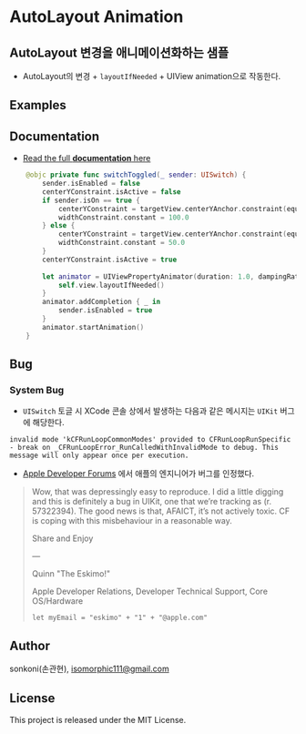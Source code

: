# AutoLayout Animation 

## AutoLayout 변경을 애니메이션화하는 샘플
* AutoLayout의 변경 + `layoutIfNeeded` + UIView animation으로 작동한다.

## Examples

## Documentation

- [Read the full **documentation** here](http://wiki.mulgrim.net/page/Api:UIKit/UIView/-_layoutIfNeeded)
```swift
    @objc private func switchToggled(_ sender: UISwitch) {
        sender.isEnabled = false
        centerYConstraint.isActive = false
        if sender.isOn == true {
            centerYConstraint = targetView.centerYAnchor.constraint(equalTo: view.centerYAnchor)
            widthConstraint.constant = 100.0
        } else {
            centerYConstraint = targetView.centerYAnchor.constraint(equalTo: view.safeAreaLayoutGuide.bottomAnchor, constant: -50.0)
            widthConstraint.constant = 50.0
        }
        centerYConstraint.isActive = true
            
        let animator = UIViewPropertyAnimator(duration: 1.0, dampingRatio: 0.4) {
            self.view.layoutIfNeeded()
        }
        animator.addCompletion { _ in
            sender.isEnabled = true
        }
        animator.startAnimation()
    }
```

## Bug
### System Bug
- `UISwitch` 토글 시 XCode 콘솔 상에서 발생하는 다음과 같은 메시지는 `UIKit` 버그에 해당한다.
```
invalid mode 'kCFRunLoopCommonModes' provided to CFRunLoopRunSpecific - break on _CFRunLoopError_RunCalledWithInvalidMode to debug. This message will only appear once per execution.
```
- [Apple Developer Forums](https://developer.apple.com/forums/thread/132035?answerId=416935022#416935022) 에서 애플의 엔지니어가 버그를 인정했다.
> Wow, that was depressingly easy to reproduce. I did a little digging and this is definitely a bug in UIKit, one that we’re tracking as (r. 57322394). The good news is that, AFAICT, it’s not actively toxic. CF is coping with this misbehaviour in a reasonable way.
>
> Share and Enjoy
>
>   —
>
> Quinn "The Eskimo!"
>
> Apple Developer Relations, Developer Technical Support, Core OS/Hardware
>  ```
>  let myEmail = "eskimo" + "1" + "@apple.com"
>  ```


## Author

sonkoni(손관현), isomorphic111@gmail.com 

## License

This project is released under the MIT License.
